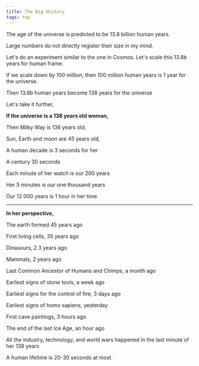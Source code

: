 ```yaml
---
title: The Big History
tags: top 
---
```


The age of the universe is predicted to be 13.8 billion human years. 

Large numbers do not directly register their size in my mind. 

Let's do an experiment similar to the one in Cosmos. Let's scale this 13.8b years for human frame. 

If we scale down by 100 million, then 100 million human years is 1 year for the universe. 

Then 13.8b human years become 138 years for the universe

Let's take it further, 

**If the universe is a 138 years old woman,**

Then Milky Way is 136 years old, 

Sun, Earth and moon are 45 years old, 

A human decade is 3 seconds for her

A century 30 seconds

Each minute of her watch is our 200 years 

Her 5 minutes is our one thousand years

Our 12 000 years is 1 hour in her time

---

**In her perspective,**

The earth formed 45 years ago

First living cells, 35 years ago

Dinasours, 2.3 years ago

Mammals, 2 years ago 

Last Common Ancestor of Humans and Chimps, a month ago

Earliest signs of stone tools, a week ago 

Earliest signs for the control of fire, 3 days ago 

Earliest signs of homo sapiens, yesterday 

First cave paintings, 3 hours ago 

The end of the last Ice Age, an hour ago

All the industry, technology, and world wars happened in the last minute of her 138 years 

A human lifetime is 20-30 seconds at most. 








